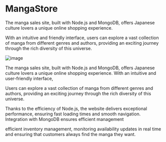 # MangaStore 

The manga sales site, built with Node.js and MongoDB, offers Japanese culture lovers a unique online shopping experience.

With an intuitive and friendly interface, users can explore a vast collection of manga from different genres and authors, providing an exciting journey through the rich diversity of this universe.

![image](https://github.com/PhaellZX/MangaStore/assets/48337836/bc322dd7-8bd6-4084-99ca-edc8da8304aa)

The manga sales site, built with Node.js and MongoDB, offers Japanese culture lovers a unique online shopping experience. With an intuitive and user-friendly interface,

Users can explore a vast collection of manga from different genres and authors, providing an exciting journey through the rich diversity of this universe.

Thanks to the efficiency of Node.js, the website delivers exceptional performance, ensuring fast loading times and smooth navigation. Integration with MongoDB ensures efficient management

efficient inventory management, monitoring availability updates in real time and ensuring that customers always find the manga they want.
